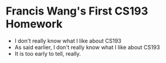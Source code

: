 # Francis Wang's First CS193 Homework

- I don't really know what I like about CS193
- As said earlier, I don't really know what I like about CS193
- It is too early to tell, really.
